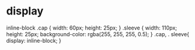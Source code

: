 # display
inline-block
.cap {
  width: 60px;
  height: 25px;
}
.sleeve {
  width: 110px;
  height: 25px;
  background-color: rgba(255, 255, 255, 0.5);
}
.cap, . sleeve{
display:  inline-block;
}
